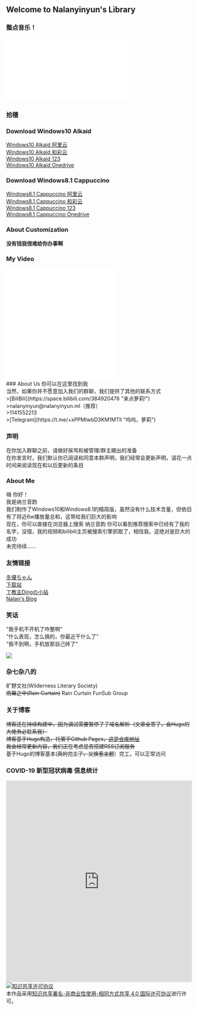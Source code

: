 ## Welcome to Nalanyinyun's Library  
### 整点音乐！
<iframe frameborder="no" border="0" marginwidth="0" marginheight="0" width=330 height=86 src="//music.163.com/outchain/player?type=2&id=1870469768&auto=1&height=66"></iframe>
<iframe frameborder="no" border="0" marginwidth="0" marginheight="0" width=330 height=86 src="//music.163.com/outchain/player?type=2&id=499793453&auto=0&height=66"></iframe>  

### 拾穗  
<span id="jinrishici-sentence"></span>
<script src="https://sdk.jinrishici.com/v2/browser/jinrishici.js" charset="utf-8"></script>

### Download Windows10 Alkaid<br>
[Windows10 Alkaid 阿里云](https://download.fuibafuyu.top/Ali/System/Windows/Lite/Windows10%20Alkaid%20by%20nalanyinyun.iso "涩涩 涩涩!")<br>
[Windows10 Alkaid 和彩云](https://download1.fuibafuyu.top/d/139/System/Windows/Lite/Windows10%20Alkaid%20by%20nalanyinyun.iso "让我摸摸奶子")<br>
[Windows10 Alkaid 123](https://download1.fuibafuyu.top/d/123/System/Windows/Lite/Windows10%20Alkaid%20by%20nalanyinyun.iso)  
[Windows10 Alkaid Onedrive](https://download.fuibafuyu.top/OD/System/Windows/Lite/Windows10%20Alkaid%20by%20nalanyinyun.iso)  
### Download Windows8.1 Cappuccino  
[Windows8.1 Cappuccino 阿里云](https://dl.fuyu.ml/Ali/System/Windows/Lite/Windows8.1%20Cappuccino.iso "小萝莉来找我!")<br>
[Windows8.1 Cappuccino 和彩云](https://download1.fuibafuyu.top/d/139/System/Windows/Lite/Windows8.1%20Cappuccino.iso "没有骚话了")<br>
[Windows8.1 Cappuccino 123](https://download1.fuibafuyu.top/d/123/System/Windows/Lite/Windows8.1%20Cappuccino.iso "为啥冬优整一堆分流")  
[Windows8.1 Cappuccino Onedrive](https://download.fuibafuyu.top/OD/System/Windows/Lite/Windows8.1%20Cappuccino.iso)
### About Customization<br>
**没有钱我很难给你办事啊**<br>

### My Video<br>
<iframe src="//player.bilibili.com/player.html?aid=296463240&bvid=BV1sF411n7va&cid=506523758&page=1" scrolling="no" border="0" frameborder="no" framespacing="0" allowfullscreen="true"> </iframe>
<iframe src="//player.bilibili.com/player.html?aid=509249820&bvid=BV1vu411X7gX&cid=514645592&page=1" scrolling="no" border="0" frameborder="no" framespacing="0" allowfullscreen="true"> </iframe><br>
### About Us
你可以在这里找到我<br>
当然，如果你并不愿意加入我们的群聊，我们提供了其他的联系方式<br>
>[BiliBili](https://space.bilibili.com/384920476 "来点萝莉!")<br>
>nalanyinyun@nalanyinyun.ml（推荐）<br>
>1141552213<br>
>[Telegram](https://t.me/+xPPMIwbD3KM1MTll "呜呜，萝莉")<br>

### 声明
在你加入群聊之前，请做好挨骂和被管理/群主踢出的准备  
在你发言时，我们默认你已阅读和同意本群声明，我们经常会更新声明，请花一点时间来阅读现在和以后更新的条目

### About Me  
嗨 你好！  
我是纳兰音韵  
我们制作了Windows10和Windows8.1的精简版，虽然没有什么技术含量，但依旧有了将近6w播放量总和，这带给我们巨大的影响  
现在，你可以直接在浏览器上搜索 纳兰音韵 你可以看到推荐搜索中已经有了我的名字，没错，我的视频和bilibili主页被搜索引擎抓取了，相信我，这绝对是巨大的成功   
未完待续......  

### 友情链接  
[冬優ちゃん](https://www.fuibafuyu.top/ "小萝莉，点击调戏" )  
[下载站](https://download.nalanyinyun.ml/)  
[丁教主Dingの小站](https://djz.plus/)  
[Nalan's Blog](https://blog.nalanyinyun.ml)
### 笑话
“我手机不开机了咋整啊”  
“什么表现，怎么搞的，你最近干什么了”  
“我不到啊，手机放那自己砖了”    



<div>
  <img src="https://api.xhofe.top/ip/?line1=Welcome！&amp;line2=nalanyinyun.ml" />
</div>  

<script src="https://eqcn.ajz.miesnfu.com/wp-content/plugins/wp-3d-pony/live2dw/lib/L2Dwidget.min.js"></script>
<script>
    L2Dwidget.init({
        "model": {
　　　　　　　//jsonpath控制模型，这个是z16，蛮可爱的
            jsonPath: "https://unpkg.com/live2d-widget-model-z16@1.0.5/assets/z16.model.json",
            "scale": 1
        },
        "display": {
            "position": "left", //看板娘的表现位置
            "width": 150,  //宽度
            "height": 250, //高度
            "hOffset": 0,
            "vOffset": -20
        },
        "mobile": {
            "show": false, //是否在移动端显示
            "scale": 0.5
        },
        "react": {
            "opacityDefault": 0.7,
            "opacityOnHover": 0.2
        }
    });
</script>  
### 杂七杂八的
旷野文社(Wilderness Literary Society)  
~~雨幕之中(Rain Curtain)~~ Rain Curtain FunSub Group  
### 关于博客
~~博客还在持续构建中，因为调试需要暂停了子域名解析（文章全寄了，会Hugo的大佬务必联系我）    
博客基于Hugo构造，托管于Github Pages，[这是仓库地址](https://github.com/naranyinyun-sister/Blog.Nalanyinyun.GitHub.io)  
我会经常更新内容，我们正在考虑是否搭建RSS订阅服务~~  
基于Hugo的博客基本(~~真的完工了，又换惹主题~~）完工，可以正常访问

### COVID-19 新型冠状病毒 信息统计
<iframe src="https://cn.bing.com/covidans/widget?&setlang=zh-CN&lcid=/TaiWan&mt=Map" height="545" frameborder="no" scrolling="no" border="0" width="100%"> </iframe>   
<a rel="license" href="http://creativecommons.org/licenses/by-nc-sa/4.0/"><img alt="知识共享许可协议" style="border-width:0" src="https://i.creativecommons.org/l/by-nc-sa/4.0/88x31.png" /></a><br />本作品采用<a rel="license" href="http://creativecommons.org/licenses/by-nc-sa/4.0/">知识共享署名-非商业性使用-相同方式共享 4.0 国际许可协议</a>进行许可。
